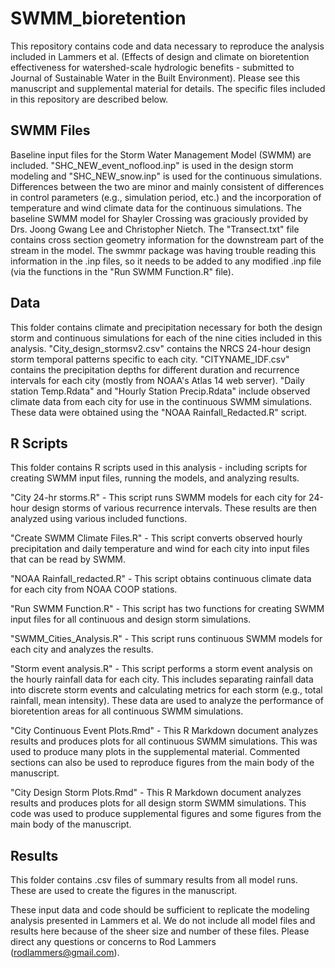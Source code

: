 # SWMM_bioretention

This repository contains code and data necessary to reproduce the analysis included in Lammers et al. (Effects of design and climate on bioretention effectiveness for watershed-scale hydrologic benefits - submitted to Journal of Sustainable Water in the Built Environment). Please see this manuscript and supplemental material for details. The specific files included in this repository are described below.

## SWMM Files
Baseline input files for the Storm Water Management Model (SWMM) are included. "SHC_NEW_event_noflood.inp" is used in the design storm modeling and "SHC_NEW_snow.inp" is used for the continuous simulations. Differences between the two are minor and mainly consistent of differences in control parameters (e.g., simulation period, etc.) and the incorporation of temperature and wind climate data for the continuous simulations. The baseline SWMM model for Shayler Crossing was graciously provided by Drs. Joong Gwang Lee and Christopher Nietch. The "Transect.txt" file contains cross section geometry information for the downstream part of the stream in the model. The swmmr package was having trouble reading this information in the .inp files, so it needs to be added to any modified .inp file (via the functions in the "Run SWMM Function.R" file).

## Data
This folder contains climate and precipitation necessary for both the design storm and continuous simulations for each of the nine cities included in this analysis. "City_design_stormsv2.csv" contains the NRCS 24-hour design storm temporal patterns specific to each city. "CITYNAME_IDF.csv" contains the precipitation depths for different duration and recurrence intervals for each city (mostly from NOAA's Atlas 14 web server). "Daily station Temp.Rdata" and "Hourly Station Precip.Rdata" include observed climate data from each city for use in the continuous SWMM simulations. These data were obtained using the "NOAA Rainfall_Redacted.R" script.

## R Scripts
This folder contains R scripts used in this analysis - including scripts for creating SWMM input files, running the models, and analyzing results.

"City 24-hr storms.R" - This script runs SWMM models for each city for 24-hour design storms of various recurrence intervals. These results are then analyzed using various included functions.

"Create SWMM Climate Files.R" - This script converts observed hourly precipitation and daily temperature and wind for each city into input files that can be read by SWMM.

"NOAA Rainfall_redacted.R" - This script obtains continuous climate data for each city from NOAA COOP stations.

"Run SWMM Function.R" - This script has two functions for creating SWMM input files for all continuous and design storm simulations.

"SWMM_Cities_Analysis.R" - This script runs continuous SWMM models for each city and analyzes the results.

"Storm event analysis.R" - This script performs a storm event analysis on the hourly rainfall data for each city. This includes separating rainfall data into discrete storm events and calculating metrics for each storm (e.g., total rainfall, mean intensity). These data are used to analyze the performance of bioretention areas for all continuous SWMM simulations.

"City Continuous Event Plots.Rmd" - This R Markdown document analyzes results and produces plots for all continuous SWMM simulations. This was used to produce many plots in the supplemental material. Commented sections can also be used to reproduce figures from the main body of the manuscript.

"City Design Storm Plots.Rmd" - This R Markdown document analyzes results and produces plots for all design storm SWMM simulations. This code was used to produce supplemental figures and some figures from the main body of the manuscript.

## Results
This folder contains .csv files of summary results from all model runs. These are used to create the figures in the manuscript.

These input data and code should be sufficient to replicate the modeling analysis presented in Lammers et al. We do not include all model files and results here because of the sheer size and number of these files. Please direct any questions or concerns to Rod Lammers (rodlammers@gmail.com).
